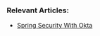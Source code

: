 ### Relevant Articles:

- [Spring Security With Okta](https://www.baeldung.com/spring-security-okta)
